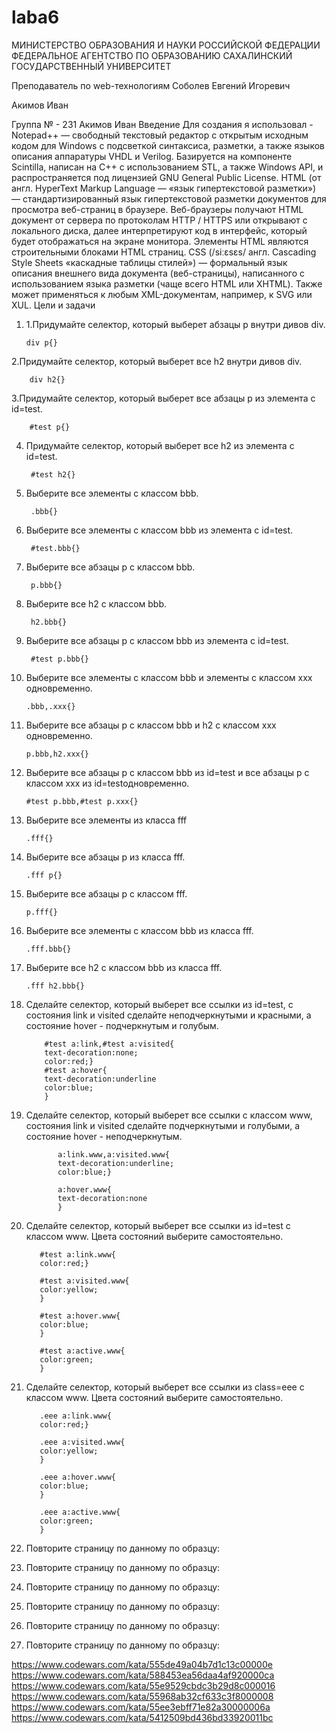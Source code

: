 # laba6
МИНИСТЕРСТВО ОБРАЗОВАНИЯ И НАУКИ РОССИЙСКОЙ ФЕДЕРАЦИИ
ФЕДЕРАЛЬНОЕ АГЕНТСТВО ПО ОБРАЗОВАНИЮ
САХАЛИНСКИЙ ГОСУДАРСТВЕННЫЙ УНИВЕРСИТЕТ







Преподаватель по web-технологиям
Соболев Евгений Игоревич



















Акимов Иван

Группа №  - 231
				Акимов Иван
Введение 
Для создания я использовал - Notepad++ — свободный текстовый редактор с открытым исходным кодом для Windows с подсветкой синтаксиса, разметки, а также языков описания аппаратуры VHDL и Verilog.
Базируется на компоненте Scintilla, написан на C++ с использованием STL, а также Windows API, и распространяется под лицензией GNU General Public License.
HTML (от англ. HyperText Markup Language — «язык гипертекстовой разметки») — стандартизированный язык гипертекстовой разметки документов для просмотра веб-страниц в браузере. Веб-браузеры получают HTML документ от сервера по протоколам HTTP / HTTPS или открывают с локального диска, далее интерпретируют код в интерфейс, который будет отображаться на экране монитора. Элементы HTML являются строительными блоками HTML страниц.
CSS (/siːɛsɛs/ англ. Cascading Style Sheets «каскадные таблицы стилей») — формальный язык описания внешнего вида документа (веб-страницы), написанного с использованием языка разметки (чаще всего HTML или XHTML). Также может применяться к любым XML-документам, например, к SVG или XUL.
Цели и задачи
1.	1.Придумайте селектор, который выберет абзацы p внутри дивов div.

		div p{}

2.Придумайте селектор, который выберет все h2 внутри дивов div.

		div h2{}

3.Придумайте селектор, который выберет все абзацы p из элемента с id=test.

		#test p{}

4. Придумайте селектор, который выберет все h2 из элемента с id=test.

		#test h2{}

5. Выберите все элементы с классом bbb.

		.bbb{}

6. Выберите все элементы с классом bbb из элемента с id=test.

		#test.bbb{}

7. Выберите все абзацы p с классом bbb.

		p.bbb{}

8. Выберите все h2 с классом bbb.

		h2.bbb{}

9. Выберите все абзацы p с классом bbb из элемента с id=test.

		#test p.bbb{}

10. Выберите все элементы с классом bbb и элементы с классом xxx одновременно.

		.bbb,.xxx{}

11. Выберите все абзацы p с классом bbb и h2 с классом xxx одновременно.
	
		p.bbb,h2.xxx{}

12. Выберите все абзацы p с классом bbb из id=test и все абзацы p с классом xxx из id=testодновременно.
	
	
		#test p.bbb,#test p.xxx{}

13. Выберите все элементы из класса fff

		.fff{}

14. Выберите все абзацы p из класса fff.
		
		.fff p{}

15. Выберите все абзацы p с классом fff.

		p.fff{}

16. Выберите все элементы с классом bbb из класса fff.

		.fff.bbb{}

17. Выберите все h2 с классом bbb из класса fff.
		
		.fff h2.bbb{}

18.	Сделайте селектор, который выберет все ссылки из id=test, с состояния link и visited сделайте неподчеркнутыми и красными, а состояние hover - подчеркнутым и голубым.
			
			#test a:link,#test a:visited{
			text-decoration:none;
			color:red;}
			#test a:hover{
			text-decoration:underline
			color:blue;
			}

19.	 Сделайте селектор, который выберет все ссылки с классом www, состояния link и visited сделайте подчеркнутыми и голубыми, а состояние hover - неподчеркнутым.

				a:link.www,a:visited.www{
				text-decoration:underline;
				color:blue;}

				a:hover.www{
				text-decoration:none
				}

20.	 Сделайте селектор, который выберет все ссылки из id=test с классом www. Цвета состояний выберите самостоятельно.

			#test a:link.www{
			color:red;}

			#test a:visited.www{
			color:yellow;
			}

			#test a:hover.www{
			color:blue;
			}

			#test a:active.www{
			color:green;
			}

21.	 Сделайте селектор, который выберет все ссылки из class=eee с классом www. Цвета состояний выберите самостоятельно.


			.eee a:link.www{
			color:red;}

			.eee a:visited.www{
			color:yellow;
			}

			.eee a:hover.www{
			color:blue;
			}

			.eee a:active.www{
			color:green;
			}

22.	Повторите страницу по данному по образцу:
 

23.	Повторите страницу по данному по образцу:

 
24.	Повторите страницу по данному по образцу:

 
25.	Повторите страницу по данному по образцу:


 
26.	Повторите страницу по данному по образцу:



 
27.	Повторите страницу по данному по образцу:



 

https://www.codewars.com/kata/555de49a04b7d1c13c00000e
https://www.codewars.com/kata/588453ea56daa4af920000ca
https://www.codewars.com/kata/55e9529cbdc3b29d8c000016
https://www.codewars.com/kata/55968ab32cf633c3f8000008
https://www.codewars.com/kata/55ee3ebff71e82a30000006a
https://www.codewars.com/kata/5412509bd436bd33920011bc

